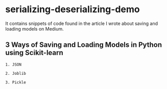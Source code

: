 # serializing-deserializing-demo
It contains snippets of code found in the article I wrote about saving and loading models on Medium.
## 3 Ways of Saving and Loading Models in Python using Scikit-learn
    1. JSON
    
    2. Joblib
    
    3. Pickle

